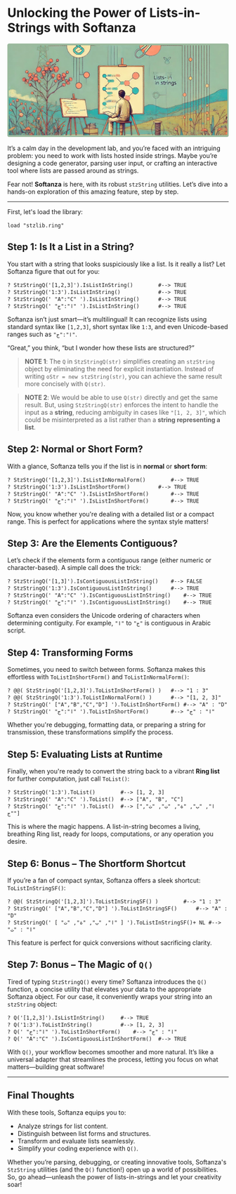 # Unlocking the Power of Lists-in-Strings with Softanza
![Softanza Lists-in-Strings, by Microsoft Image Create AI](../images/stzlist-in-strings.jpg)

It’s a calm day in the development lab, and you’re faced with an intriguing problem: you need to work with lists hosted inside strings. Maybe you’re designing a code generator, parsing user input, or crafting an interactive tool where lists are passed around as strings. 

Fear not! **Softanza** is here, with its robust `stzString` utilities. Let’s dive into a hands-on exploration of this amazing feature, step by step.

---

First, let's load the library:

```ring
load "stzlib.ring"
```

## Step 1: Is It a List in a String?

You start with a string that looks suspiciously like a list. Is it really a list? Let Softanza figure that out for you:

```ring
? StzStringQ('[1,2,3]').IsListInString()		#--> TRUE
? StzStringQ('1:3').IsListInString()			#--> TRUE
? StzStringQ(' "A":"C" ').IsListInString()		#--> TRUE
? StzStringQ(' "ا":"ج" ').IsListInString()		#--> TRUE
```

Softanza isn’t just smart—it’s multilingual! It can recognize lists using standard syntax like `[1,2,3]`, short syntax like `1:3`, and even Unicode-based ranges such as `"ا":"ج"`. 

“Great,” you think, “but I wonder how these lists are structured?”

>**NOTE 1**: The `Q` in `StzStringQ(str)` simplifies creating an `stzString` object by eliminating the need for explicit instantiation. Instead of writing `oStr = new stzString(str)`, you can achieve the same result more concisely with `Q(str)`.

>**NOTE 2**: We would be able to use `Q(str)` directly and get the same result. But, using `StzStringQ(str)` enforces the intent to handle the input as a **string**, reducing ambiguity in cases like `"[1, 2, 3]"`, which could be misinterpreted as a list rather than a **string representing a list**.


## Step 2: Normal or Short Form?

With a glance, Softanza tells you if the list is in **normal** or **short form**:

```ring
? StzStringQ('[1,2,3]').IsListInNormalForm()		#--> TRUE
? StzStringQ('1:3').IsListInShortForm()			#--> TRUE
? StzStringQ(' "A":"C" ').IsListInShortForm()		#--> TRUE
? StzStringQ(' "ا":"ج" ').IsListInShortForm()		#--> TRUE
```

Now, you know whether you're dealing with a detailed list or a compact range. This is perfect for applications where the syntax style matters!


## Step 3: Are the Elements Contiguous?

Let’s check if the elements form a contiguous range (either numeric or character-based). A simple call does the trick:

```ring
? StzStringQ('[1,3]').IsContiguousListInString()	#--> FALSE
? StzStringQ('1:3').IsContiguousListInString()		#--> TRUE
? StzStringQ(' "A":"C" ').IsContiguousListInString()	#--> TRUE
? StzStringQ(' "ا":"ج" ').IsContiguousListInString()	#--> TRUE
```

Softanza even considers the Unicode ordering of characters when determining contiguity. For example, `"ا"` to `"ج"` is contiguous in Arabic script.


## Step 4: Transforming Forms

Sometimes, you need to switch between forms. Softanza makes this effortless with `ToListInShortForm()` and `ToListInNormalForm()`:

```ring
? @@( StzStringQ('[1,2,3]').ToListInShortForm() )	#--> "1 : 3"
? @@( StzStringQ('1:3').ToListInNormalForm() )		#--> "[1, 2, 3]"
? StzStringQ(' ["A","B","C","D"] ').ToListInShortForm()	#--> "A" : "D"
? StzStringQ(' "ا":"ج" ').ToListInShortForm()		#--> "ا" : "ج"
```

Whether you're debugging, formatting data, or preparing a string for transmission, these transformations simplify the process.


## Step 5: Evaluating Lists at Runtime

Finally, when you're ready to convert the string back to a vibrant **Ring list** for further computation, just call `ToList()`:

```ring
? StzStringQ('1:3').ToList()	   	#--> [1, 2, 3]
? StzStringQ(' "A":"C" ').ToList() 	#--> ["A", "B", "C"]
? StzStringQ(' "ا":"ج" ').ToList() 	#--> ["ا", "ب", "ة", "ت", "ث", "ج"]
```

This is where the magic happens. A list-in-string becomes a living, breathing Ring list, ready for loops, computations, or any operation you desire.


## Step 6: Bonus – The Shortform Shortcut

If you’re a fan of compact syntax, Softanza offers a sleek shortcut: `ToListInStringSF()`:

```ring
? @@( StzStringQ('[1,2,3]').ToListInStringSF() )		#--> "1 : 3"
? StzStringQ(' ["A","B","C","D"] ').ToListInStringSF()		#--> "A" : "D"
? StzStringQ(' [ "ا", "ب", "ة", "ت" ] ').ToListInStringSF()+ NL	#--> "ا" : "ت"
```

This feature is perfect for quick conversions without sacrificing clarity.


## Step 7: Bonus – The Magic of `Q()`

Tired of typing `StzStringQ()` every time? Softanza introduces the `Q()` function, a concise utility that elevates your data to the appropriate Softanza object. For our case, it conveniently wraps your string into an `stzString` object:

```ring
? Q('[1,2,3]').IsListInString()		#--> TRUE
? Q('1:3').ToListInString()			#--> [1, 2, 3]
? Q(' "ا":"ج" ').ToListInShortForm()	#--> "ا" : "ج"
? Q(' "A":"C" ').IsContiguousListInShortForm()	#--> TRUE
```

With `Q()`, your workflow becomes smoother and more natural. It’s like a universal adapter that streamlines the process, letting you focus on what matters—building great software!

---

## Final Thoughts

With these tools, Softanza equips you to:
- Analyze strings for list content.
- Distinguish between list forms and structures.
- Transform and evaluate lists seamlessly.
- Simplify your coding experience with `Q()`.

Whether you’re parsing, debugging, or creating innovative tools, Softanza's `StzString` utilities (and the `Q()` function!) open up a world of possibilities. So, go ahead—unleash the power of lists-in-strings and let your creativity soar!